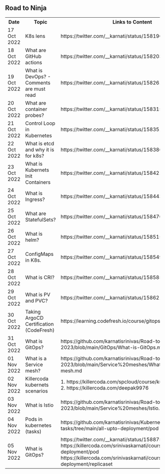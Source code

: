 ## Road to Ninja

<table>
<tr>
<th>
Date</th>
<th>
Topic</th>
  <th>
    Links to Content
</th>
<!--- Actual data from 17 Oct --!>

<tr>
<td> 17 Oct 2022
</td>
<td>
<!----Work in Progress--!>
K8s lens</td><td>
https://twitter.com/__karnati/status/1581960872314179584
</td>
</tr>

<tr>
<td> 18 Oct 2022
</td>
<td>
<!----Work in Progress--!>
What are GitHub actions</td><td>
https://twitter.com/__karnati/status/1582031982732591104
</td>
</tr>

<tr>
<td> 19 Oct 2022
</td>
<td>
<!----Work in Progress--!>
What is DevOps? - Comments are must read</td><td>
https://twitter.com/__karnati/status/1582618298994552832
</td>
</tr>

<tr>
<td> 20 Oct 2022
</td>
<td>
<!----Work in Progress--!>
What are container probes?</td><td>
https://twitter.com/__karnati/status/1583151502478409728
</td>
</tr>

<tr>
<td> 21 Oct 2022
</td>
<td>
<!----Work in Progress--!>
Control Loop in Kubernetes</td><td>
https://twitter.com/__karnati/status/1583513114972069889
</td>
</tr>

<tr>
<td> 22 Oct 2022
</td>
<td>
<!----Work in Progress--!>
What is etcd and why it is for k8s?</td><td>
https://twitter.com/__karnati/status/1583868800629293057
</td>
</tr>

<tr>
<td> 23 Oct 2022
</td>
<td>
<!----Work in Progress--!>
What is Kubernets Init Containers
</td>
<td>
https://twitter.com/__karnati/status/1584211592165457920
</td>
</tr>

<tr>
<td> 24 Oct 2022
</td>
<td>
<!----Work in Progress--!>
What is Ingress?
</td>
<td>
https://twitter.com/__karnati/status/1584432555805196289
</td>
</tr>

<tr>
<td> 25 Oct 2022
</td>
<td>
<!----Work in Progress--!>
What are StatefulSets?
</td>
<td>
https://twitter.com/__karnati/status/1584764994390032384
</td>
</tr>

<tr>
<td> 26 Oct 2022
</td>
<td>
<!----Work in Progress--!>
What is helm?
</td>
<td>
https://twitter.com/__karnati/status/1585158074716782592
</td>
</tr>

<tr>
<td> 27 Oct 2022
</td>
<td>
ConfigMaps in K8s.
<!----Work in Progress--!>
</td>
<td>
https://twitter.com/__karnati/status/1585490262352138247
</td>
</tr>

<tr>
<td> 28 Oct 2022
</td>
<td>
What is CRI?
<!----Work in Progress--!>
</td>
<td>
https://twitter.com/__karnati/status/1585850643390021632
</td>
</tr>

<tr>
<td> 29 Oct 2022
</td>
<td>
What is PV and PVC?
<!----Work in Progress--!>
</td>
<td>
https://twitter.com/__karnati/status/1586214542949982210
</td>
</tr>

<tr>
<td> 30 Oct 2022
</td>
<td>
Taking ArgoCD Certification (CodeFresh)
<!----Work in Progress--!>
</td>
<td>
https://learning.codefresh.io/course/gitops-with-argo
</td>
</tr>

<tr>
<td> 31 Oct 2022
</td>
<td>
<!----Work in Progress--!>
What is GitOps?
</td>

<td>
https://github.com/karnatisrinivas/Road-to-Ninja-2023/blob/main/GitOps/What-is-GitOps.md
</td>
</tr>
<tr>
<td> 01 Nov 2022</td>
<td> What is a Service mesh?</td>
<td> https://github.com/karnatisrinivas/Road-to-Ninja-2023/blob/main/Service%20meshes/What-is-Service-mesh.md</td>
</tr>
<tr>
<td> 02 Nov 2022</td>
<td> Killercoda kubernets scenarios</td>
<td> 1. https://killercoda.com/spcloud/course/kubernetes <br>
2. https://killercoda.com/deepak9976</td>
</tr>

<tr>
<td>03 Nov 2022</td>
<td> What is Istio</td>
<td> https://github.com/karnatisrinivas/Road-to-Ninja-2023/blob/main/Service%20meshes/Istio.md</td>
</tr>
<tr>
<td> 04 Nov 2022</td>
<td> Pods in kubernetes (tasks)</td>
<td> https://github.com/karnatisrinivas/Kubernetes-tasks/tree/main/all-upto-deployment/pod</td>
</tr>
<tr>
<td> 05 Nov 2022</td>
<td>What is GitOps?</td>
<td>
https://twitter.com/__karnati/status/1588751254049759232 <br>
https://killercoda.com/srinivaskarnati/course/all-upto-deployment/pod
https://killercoda.com/srinivaskarnati/course/all-upto-deployment/replicaset<br>
</td>
</tr>

</table>
